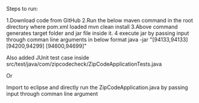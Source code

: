 Steps to run:

1.Download code from GitHub 
2.Run the below maven command in the root directory where pom.xml loaded 
  mvn clean install 
3.Above command generates target folder and jar file inside it. 
4 execute jar by passing input through comman line arguments in below format
 java -jar <generated jar name> "[94133,94133] [94200,94299] [94600,94699]"

Also added JUnit test case inside src/test/java/com/zipcodecheck/ZipCodeApplicationTests.java

Or

Import to eclipse and directly run the ZipCodeApplication.java by passing input through comman line argument
